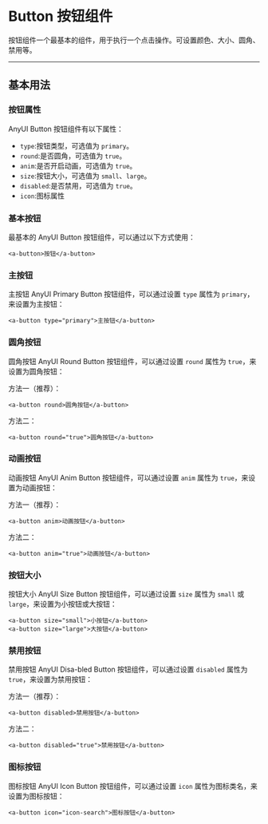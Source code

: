 # Button 按钮组件

按钮组件一个最基本的组件，用于执行一个点击操作。可设置颜色、大小、圆角、禁用等。

---

## 基本用法

### 按钮属性

AnyUI Button 按钮组件有以下属性：

- `type`:按钮类型，可选值为 `primary`。
- `round`:是否圆角，可选值为 `true`。
- `anim`:是否开启动画，可选值为 `true`。
- `size`:按钮大小，可选值为 `small`、`large`。
- `disabled`:是否禁用，可选值为 `true`。
- `icon`:图标属性

### 基本按钮

最基本的 AnyUI Button 按钮组件，可以通过以下方式使用：

```vue
<a-button>按钮</a-button>
```

### 主按钮

主按钮 AnyUI Primary Button 按钮组件，可以通过设置 `type` 属性为 `primary`，来设置为主按钮：

```vue
<a-button type="primary">主按钮</a-button>
```

### 圆角按钮

圆角按钮 AnyUI Round Button 按钮组件，可以通过设置 `round` 属性为 `true`，来设置为圆角按钮：

方法一（推荐）：

```vue
<a-button round>圆角按钮</a-button>
```

方法二：

```vue
<a-button round="true">圆角按钮</a-button>
```

### 动画按钮

动画按钮 AnyUI Anim Button 按钮组件，可以通过设置 `anim` 属性为 `true`，来设置为动画按钮：

方法一（推荐）：

```vue
<a-button anim>动画按钮</a-button>
```

方法二：

```vue
<a-button anim="true">动画按钮</a-button>
```

### 按钮大小

按钮大小 AnyUI Size Button 按钮组件，可以通过设置 `size` 属性为 `small` 或 `large`，来设置为小按钮或大按钮：

```vue
<a-button size="small">小按钮</a-button>
<a-button size="large">大按钮</a-button>
```

### 禁用按钮

禁用按钮 AnyUI Disa-bled Button 按钮组件，可以通过设置 `disabled` 属性为 `true`，来设置为禁用按钮：

方法一（推荐）：

```vue
<a-button disabled>禁用按钮</a-button>
```

方法二：

```vue
<a-button disabled="true">禁用按钮</a-button>
```

### 图标按钮

图标按钮 AnyUI Icon Button 按钮组件，可以通过设置 `icon` 属性为图标类名，来设置为图标按钮：

```vue
<a-button icon="icon-search">图标按钮</a-button>
```
